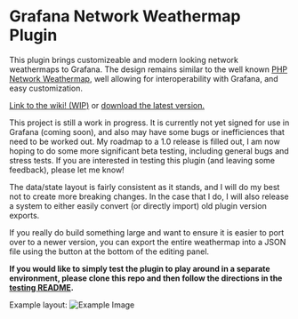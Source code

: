 # Grafana Network Weathermap Plugin

This plugin brings customizeable and modern looking network weathermaps to Grafana. The design remains similar to the well known [PHP Network Weathermap](https://www.network-weathermap.com/), well allowing for interoperability with Grafana, and easy customization.

[Link to the wiki! (WIP)](https://grafana-weathermap.seth.cx/) or [download the latest version.](https://github.com/knightss27/grafana-network-weathermap/releases/latest/)

This project is still a work in progress. It is currently not yet signed for use in Grafana (coming soon), and also may have some bugs or inefficiences that need to be worked out. My roadmap to a 1.0 release is filled out, I am now hoping to do some more significant beta testing, including general bugs and stress tests. If you are interested in testing this plugin (and leaving some feedback), please let me know!

The data/state layout is fairly consistent as it stands, and I will do my best not to create more breaking changes. In the case that I do, I will also release a system to either easily convert (or directly import) old plugin version exports.

If you really do build something large and want to ensure it is easier to port over to a newer version, you can export the entire weathermap into a JSON file using the button at the bottom of the editing panel.

**If you would like to simply test the plugin to play around in a separate environment, please clone this repo and then follow the directions in the [testing README](https://github.com/knightss27/grafana-network-weathermap/tree/main/testing#readme).**

Example layout:
![Example Image](https://raw.githubusercontent.com/knightss27/grafana-network-weathermap/main/src/img/general-example.svg)
